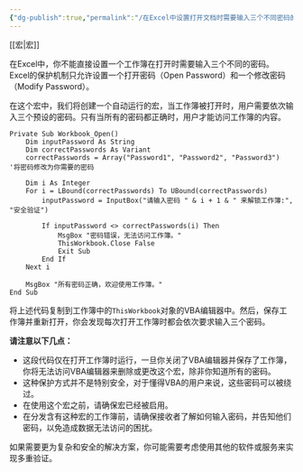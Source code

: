 ```yaml
---
{"dg-publish":true,"permalink":"/在Excel中设置打开文档时需要输入三个不同密码的权限限制/","noteIcon":""}
---
```


[[宏\|宏]]

在Excel中，你不能直接设置一个工作簿在打开时需要输入三个不同的密码。Excel的保护机制只允许设置一个打开密码（Open Password）和一个修改密码（Modify Password）。

在这个宏中，我们将创建一个自动运行的宏，当工作簿被打开时，用户需要依次输入三个预设的密码。只有当所有的密码都正确时，用户才能访问工作簿的内容。

```vba
Private Sub Workbook_Open()
    Dim inputPassword As String
    Dim correctPasswords As Variant
    correctPasswords = Array("Password1", "Password2", "Password3") '将密码修改为你需要的密码
    
    Dim i As Integer
    For i = LBound(correctPasswords) To UBound(correctPasswords)
        inputPassword = InputBox("请输入密码 " & i + 1 & " 来解锁工作簿:", "安全验证")
        
        If inputPassword <> correctPasswords(i) Then
            MsgBox "密码错误，无法访问工作簿。"
            ThisWorkbook.Close False
            Exit Sub
        End If
    Next i
    
    MsgBox "所有密码正确，欢迎使用工作簿。"
End Sub
```

将上述代码复制到工作簿中的`ThisWorkbook`对象的VBA编辑器中。然后，保存工作簿并重新打开，你会发现每次打开工作簿时都会依次要求输入三个密码。

**请注意以下几点：**
- 这段代码仅在打开工作簿时运行，一旦你关闭了VBA编辑器并保存了工作簿，你将无法访问VBA编辑器来删除或更改这个宏，除非你知道所有的密码。
- 这种保护方式并不是特别安全，对于懂得VBA的用户来说，这些密码可以被绕过。
- 在使用这个宏之前，请确保宏已经被启用。
- 在分发含有这种宏的工作簿前，请确保接收者了解如何输入密码，并告知他们密码，以免造成数据无法访问的困扰。

如果需要更为复杂和安全的解决方案，你可能需要考虑使用其他的软件或服务来实现多重验证。